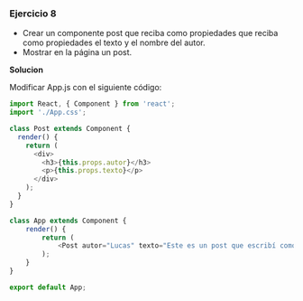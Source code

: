 ### Ejercicio 8
- Crear un componente post que reciba como propiedades que reciba como propiedades el texto y el nombre del autor. 
- Mostrar en la página un post.

**Solucion**

Modificar App.js con el siguiente código:

```javascript
import React, { Component } from 'react';
import './App.css';

class Post extends Component {
  render() {
    return (
      <div>
        <h3>{this.props.autor}</h3>
        <p>{this.props.texto}</p>
      </div>
    );
  }
}

class App extends Component {
    render() {
        return (
            <Post autor="Lucas" texto="Este es un post que escribí como ejemplo" />
        );
    }    
}

export default App;
```